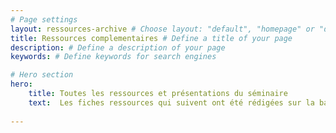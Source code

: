 ```yaml
---
# Page settings
layout: ressources-archive # Choose layout: "default", "homepage" or "documentation-archive"
title: Ressources complementaires # Define a title of your page
description: # Define a description of your page
keywords: # Define keywords for search engines

# Hero section
hero:
    title: Toutes les ressources et présentations du séminaire
    text:  Les fiches ressources qui suivent ont été rédigées sur la base des présentations, discussions et échanges de pratiques entre les participants du séminaire. 
    
---
```

